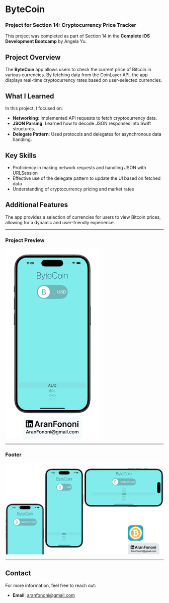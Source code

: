 # ByteCoin

### Project for Section 14: **Cryptocurrency Price Tracker**  
This project was completed as part of Section 14 in the **Complete iOS Development Bootcamp** by Angela Yu.

## Project Overview
The **ByteCoin** app allows users to check the current price of Bitcoin in various currencies. By fetching data from the CoinLayer API, the app displays real-time cryptocurrency rates based on user-selected currencies.

## What I Learned
In this project, I focused on:
- **Networking**: Implemented API requests to fetch cryptocurrency data.
- **JSON Parsing**: Learned how to decode JSON responses into Swift structures.
- **Delegate Pattern**: Used protocols and delegates for asynchronous data handling.

## Key Skills
- Proficiency in making network requests and handling JSON with URLSession
- Effective use of the delegate pattern to update the UI based on fetched data
- Understanding of cryptocurrency pricing and market rates

## Additional Features
The app provides a selection of currencies for users to view Bitcoin prices, allowing for a dynamic and user-friendly experience.

---

### Project Preview
<img src="./Documents/Readme.png" alt="ByteCoin App Preview" width="300px">

---

### Footer
![Footer Image](./Documents/Linkedin.jpg)

---

## Contact
For more information, feel free to reach out:  
- **Email**: [aranfononi@gmail.com](mailto:aranfononi@gmail.com)  
